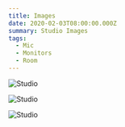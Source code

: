 ```yaml
---
title: Images
date: 2020-02-03T08:00:00.000Z
summary: Studio Images
tags:
  - Mic
  - Monitors
  - Room
---
```


![Studio](/src/assets/img/studio.jpeg "studio")


![Studio](/src/assets/img/studio.jpeg "darkStudio")


![Studio](/src/assets/img/studio.jpeg "session")

